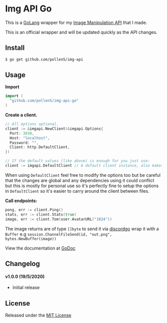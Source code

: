 # Img API Go
This is a [GoLang](https://golang.org) wrapper for my [Image Manipulation API](https://github.com/pollen5/img-api) that I made.

This is an official wrapper and will be updated quickly as the API changes.

## Install
```sh
$ go get github.com/pollen5/img-api
```

## Usage
**Import**
```go
import (
  "github.com/pollen5/img-api-go"
)
```
**Create a client.**
```go
// All options optional.
client := &imgapi.NewClient(&imgapi.Options{
  Port: 3030,
  Host: "localhost",
  Password: "",
  Client: http.DefaultClient,
})

// If the default values (like above) is enough for you just use: 
client := imgapi.DefaultClient // A default client instance, also makes it easier to carry it around.
```
When using `DefaultClient` feel free to modify the options too but be careful that the changes are global and any dependencies using it could conflict but this is mostly for personal use so it's perfectly fine to setup the options in `DefaultClient` so it's easier to carry around the client between files.

**Call endpoints:**
```go
pong, err := client.Ping()
stats, err := client.Stats(true)
image, err := client.Tom(user.AvatarURL("1024"))
```
The image returns are of type `[]byte` to send it via [discordgo](https://github.com/bwmarrin/discordgo) wrap it with a `Buffer` e.g `session.ChannelFileSend(id, "out.png", bytes.NewBuffer(image))`

View the documentation at [GoDoc](https://godoc.org/github.com/pollen5/img-api-go)

## Changelog

#### v1.0.0 (19/5/2020)
- Initial release

## License
Released under the [MIT License](LICENSE)
